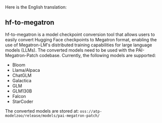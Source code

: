 
Here is the English translation:

## hf-to-megatron

hf-to-megatron is a model checkpoint conversion tool that allows users to easily convert Hugging Face checkpoints to Megatron format, enabling the use of Megatron-LM's distributed training capabilities for large language models (LLMs). The converted models need to be used with the PAI-Megatron-Patch codebase. Currently, the following models are supported:

+ Bloom
+ Llama/Alpaca
+ ChatGLM
+ Galactica
+ GLM
+ GLM130B
+ Falcon
+ StarCoder

The converted models are stored at: `oss://atp-modelzoo/release/models/pai-megatron-patch/`